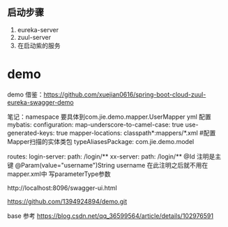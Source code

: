 ## 启动步骤
1. eureka-server
2. zuul-server
3. 在启动紫的服务
# demo
demo
借鉴：https://github.com/xuejian0616/spring-boot-cloud-zuul-eureka-swagger-demo

笔记：namespace 要具体到com.jie.demo.mapper.UserMapper
yml 配置
mybatis:
  configuration:
    map-underscore-to-camel-case: true
    use-generated-keys: true
  mapper-locations: classpath*:mappers/*.xml
  #配置Mapper扫描的实体类包
  typeAliasesPackage: com.jie.demo.model

 routes:
     login-server:
       path: /login/**
     xx-server:
              path: /login/**
 @Id 注明是主键 
 @Param(value="username")String username 在此注明之后就不用在 mapper.xml中 写parameterType参数
 
 http://localhost:8096/swagger-ui.html
 
 https://github.com/1394924894/demo.git
 
 base 参考 https://blog.csdn.net/qq_36599564/article/details/102976591